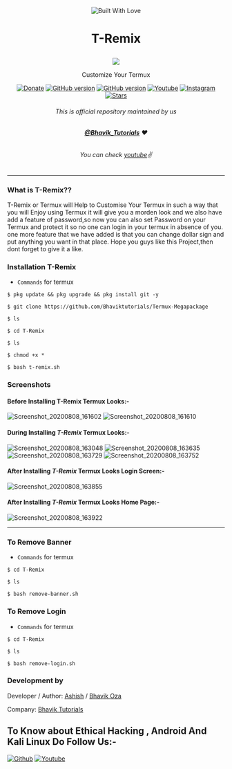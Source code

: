 <p align="center"><a><img title="Built With Love" src="https://forthebadge.com/images/badges/built-for-android.svg"> </a>

# <p align="center">T-Remix
<p align="center">
  <img src="https://user-images.githubusercontent.com/64035221/89707674-0fb00a00-d98e-11ea-95c7-43000838eb1d.jpg">
</p>
<p align="center">Customize Your Termux
<p align="center">
 <a href="https://paypal.me/bhavikoza"><img title="Donate" src="https://img.shields.io/badge/Donate-PayPal-blue" ></a>
 <a href="https://github.com/Bhaviktutorials/Termux-Megapackage"><img title="GitHub version" src="https://d25lcipzij17d.cloudfront.net/badge.svg?id=gh&type=6&v=1.0.0&x2=0" ></a>
<a href="https://github.com/Bhaviktutorials"><img title="GitHub version" src="https://img.shields.io/github/license/Bhaviktutorials/T-Remix?color=Brightgree" ></a>
 <a href="https://youtube.com/bhaviktutorials"><img alt="Youtube" src="https://img.shields.io/badge/Youtube-Bhavik Tutorials-green"/></a>
 <a href="https://instagram.com/bhavik_tutorials"><img alt="Instagram" src="https://img.shields.io/badge/Instagram-Bhavik_Tutorials-ff69b4"/></a>
 <a href="https://github.com/Bhaviktutorials"><img title="Stars" src="https://img.shields.io/github/stars/Bhaviktutorials/T-Remix?style=social" ></a>
</p>

###### <p align="center">*This is official repository maintained by us*
###### <p align="center"> *[**@Bhavik_Tutorials**](https://www.instagram.com/bhavik_tutorials/) ❤️*
###### <p align="center"> *You can check [youtube](https://youtube.com/bhaviktutorials)✌*
---
### What is T-Remix??
T-Remix or Termux will Help to Customise Your Termux in such a way that you will Enjoy using Termux it will give you a morden look and we also have add a feature of password,so now you can also set Password on your Termux and protect it so no one can login in your termux in absence of you.
one more feature that we have added is that you can change dollar sign and put anything you want in that place.
Hope you guys like this Project,then dont forget to give it a like.
### Installation T-Remix
* `Commands` for termux
```
$ pkg update && pkg upgrade && pkg install git -y

$ git clone https://github.com/Bhaviktutorials/Termux-Megapackage

$ ls

$ cd T-Remix

$ ls

$ chmod +x *

$ bash t-remix.sh
```
### Screenshots

#### Before Installing T-Remix Termux Looks:-

![Screenshot_20200808_161602](https://user-images.githubusercontent.com/64035221/89708658-86510580-d996-11ea-9739-aae202ce3ee2.jpg)
![Screenshot_20200808_161610](https://user-images.githubusercontent.com/64035221/89708659-87823280-d996-11ea-8aea-a0b52112c5b4.jpg)

#### During Installing _T-Remix_ Termux Looks:-

![Screenshot_20200808_163048](https://user-images.githubusercontent.com/64035221/89708731-3888cd00-d997-11ea-8e3d-b4709b7698c0.jpg)
![Screenshot_20200808_163635](https://user-images.githubusercontent.com/64035221/89708732-39b9fa00-d997-11ea-9eb1-4f8fbe81d986.jpg)
![Screenshot_20200808_163729](https://user-images.githubusercontent.com/64035221/89708733-3a529080-d997-11ea-8c6a-ce5e4d39b282.jpg)
![Screenshot_20200808_163752](https://user-images.githubusercontent.com/64035221/89708734-3a529080-d997-11ea-8e10-e09e358586ca.jpg)

#### After Installing _T-Remix_ Termux Looks Login Screen:-

![Screenshot_20200808_163855](https://user-images.githubusercontent.com/64035221/89708680-bd271b80-d996-11ea-8342-5c6eef3b0a28.jpg)

#### After Installing _T-Remix_ Termux Looks Home Page:-

![Screenshot_20200808_163922](https://user-images.githubusercontent.com/64035221/89708696-f495c800-d996-11ea-87be-76902f58c1ca.jpg)
***
### To Remove Banner
* `Commands` for termux
```
$ cd T-Remix

$ ls

$ bash remove-banner.sh
```
### To Remove Login
* `Commands` for termux
```
$ cd T-Remix

$ ls

$ bash remove-login.sh
```
### Development by

Developer / Author: [Ashish]() / [Bhavik Oza](https://github.com/Bhaviktutorials/)

Company: [Bhavik Tutorials](https://www.youtube.com/bhaviktutorials)

## To Know about Ethical Hacking , Android And Kali Linux Do Follow Us:-

[![Github](https://github.frapsoft.com/social/github.png)](https://github.com/Bhaviktutorials/)
[![Youtube](https://www.youtube.com/bhaviktutorials)](https://user-images.githubusercontent.com/64035221/89710084-b5b74080-d99d-11ea-8f42-7daaccb13cb5.png)
